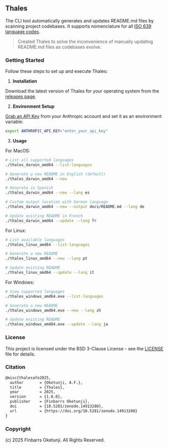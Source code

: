 ## Thales

The CLI tool automatically generates and updates README.md files by scanning project codebases. It supports nomenclature for all [ISO 639 language codes](https://en.wikipedia.org/wiki/List_of_ISO_639_language_codes).

> Created Thales to solve the inconvenience of manually updating README.md files as codebases evolve.

### Getting Started

Follow these steps to set up and execute Thales:

1. **Installation**

Download the latest version of Thales for your operating system from the [releases page](https://github.com/0xnu/thales/releases).

2. **Environment Setup**

[Grab an API Key](https://www.merge.dev/blog/anthropic-api-key) from your Anthropic account and set it as an environment variable:

```bash
export ANTHROPIC_API_KEY="enter_your_api_key"
```

3. **Usage**

For MacOS:

```bash
# List all supported languages
./thales_darwin_amd64 --list-languages

# Generate a new README in English (default)
./thales_darwin_amd64 --new

# Generate in Spanish
./thales_darwin_amd64 --new --lang es

# Custom output location with German language
./thales_darwin_amd64 --new --output docs/README.md --lang de

# Update existing README in French
./thales_darwin_amd64 --update --lang fr
```

For Linux:

```bash
# List available languages
./thales_linux_amd64 --list-languages

# Generate a new README
./thales_linux_amd64 --new --lang pt

# Update existing README
./thales_linux_amd64 --update --lang it
```

For Windows:

```bash
# View supported languages
./thales_windows_amd64.exe --list-languages

# Generate a new README
./thales_windows_amd64.exe --new --lang zh

# Update existing README
./thales_windows_amd64.exe --update --lang ja
```

### License

This project is licensed under the BSD 3-Clause License - see the [LICENSE](LICENSE) file for details.

### Citation

```tex
@misc{thalesafo2025,
  author       = {Oketunji, A.F.},
  title        = {Thales},
  year         = 2025,
  version      = {1.0.0},
  publisher    = {Finbarrs Oketunji},
  doi          = {10.5281/zenodo.14913280},
  url          = {https://doi.org/10.5281/zenodo.14913280}
}
```

### Copyright

(c) 2025 Finbarrs Oketunji. All Rights Reserved.
